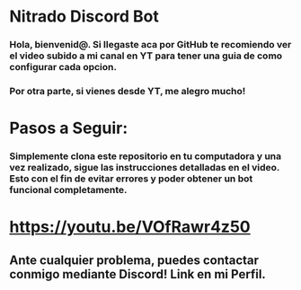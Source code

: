 # Nitrado Discord Bot

### Hola, bienvenid@. Si llegaste aca por GitHub te recomiendo ver el video subido a mi canal en YT para tener una guia de como configurar cada opcion.

### Por otra parte, si vienes desde YT, me alegro mucho!

# Pasos a Seguir: 

### Simplemente clona este repositorio en tu computadora y una vez realizado, sigue las instrucciones detalladas en el video. Esto con el fin de evitar errores y poder obtener un bot funcional completamente.

# https://youtu.be/VOfRawr4z50

## Ante cualquier problema, puedes contactar conmigo mediante Discord! Link en mi Perfil.